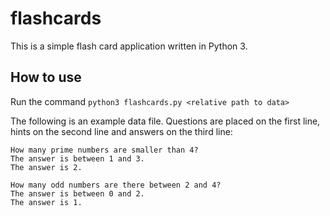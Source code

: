 # flashcards
This is a simple flash card application written in Python 3.

## How to use
Run the command `python3 flashcards.py <relative path to data>`

The following is an example data file. Questions are placed on the first
line, hints on the second line and answers on the third line:

```
How many prime numbers are smaller than 4?
The answer is between 1 and 3.
The answer is 2.

How many odd numbers are there between 2 and 4?
The answer is between 0 and 2.
The answer is 1.
```

